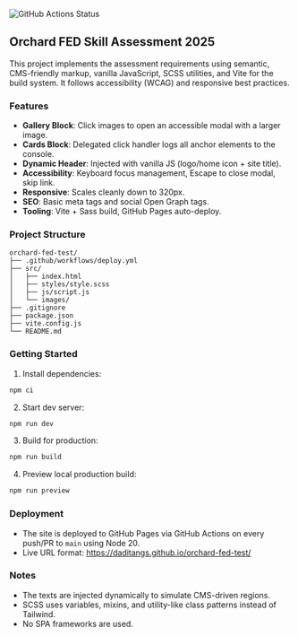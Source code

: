 ![GitHub Actions Status](https://img.shields.io/github/actions/workflow/status/daditangs/orchard-fed-test/deploy.yml?branch=main)

## Orchard FED Skill Assessment 2025

This project implements the assessment requirements using semantic, CMS-friendly markup, vanilla JavaScript, SCSS utilities, and Vite for the build system. It follows accessibility (WCAG) and responsive best practices.

### Features

- **Gallery Block**: Click images to open an accessible modal with a larger image.
- **Cards Block**: Delegated click handler logs all anchor elements to the console.
- **Dynamic Header**: Injected with vanilla JS (logo/home icon + site title).
- **Accessibility**: Keyboard focus management, Escape to close modal, skip link.
- **Responsive**: Scales cleanly down to 320px.
- **SEO**: Basic meta tags and social Open Graph tags.
- **Tooling**: Vite + Sass build, GitHub Pages auto-deploy.

### Project Structure

```
orchard-fed-test/
├── .github/workflows/deploy.yml
├── src/
│   ├── index.html
│   ├── styles/style.scss
│   ├── js/script.js
│   └── images/
├── .gitignore
├── package.json
├── vite.config.js
└── README.md
```

### Getting Started

1. Install dependencies:

```bash
npm ci
```

2. Start dev server:

```bash
npm run dev
```

3. Build for production:

```bash
npm run build
```

4. Preview local production build:

```bash
npm run preview
```

### Deployment

- The site is deployed to GitHub Pages via GitHub Actions on every push/PR to `main` using Node 20.
- Live URL format: https://daditangs.github.io/orchard-fed-test/

### Notes

- The texts are injected dynamically to simulate CMS-driven regions.
- SCSS uses variables, mixins, and utility-like class patterns instead of Tailwind.
- No SPA frameworks are used.
